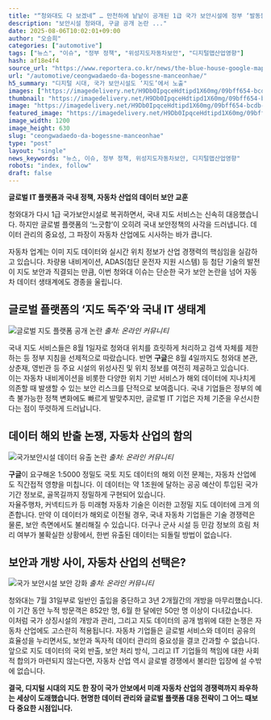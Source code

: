 ```yaml
---
title: "“청와대도 다 보겠네” … 만천하에 낱낱이 공개된 1급 국가 보안시설에 정부 ‘발동동’"
description: "보안시설 청와대, 구글 공개 논란 ..."
date: 2025-08-06T10:02:01+09:00
author: "오승희"
categories: ["automotive"]
tags: ["뉴스", "이슈", "정부 정책", "위성지도자동차보안", "디지털맵산업영향"]
hash: af18e4f4
source_url: "https://www.reportera.co.kr/news/the-blue-house-google-maps-exposed/"
url: "/automotive/ceongwadaedo-da-bogessne-manceonhae/"
h5_summary: "디지털 시대, 국가 보안시설도 ‘지도’에서 노출"
images: ["https://imagedelivery.net/H9Db0IpqceHdtipd1X60mg/09bff654-bcdb-468b-0b84-01fc3158b300/public", "https://imagedelivery.net/H9Db0IpqceHdtipd1X60mg/565e092b-a8b9-40fe-4524-b9df6de3d400/public", "https://imagedelivery.net/H9Db0IpqceHdtipd1X60mg/e532c04d-c490-4fa6-16c8-f6751408e700/public", "https://imagedelivery.net/H9Db0IpqceHdtipd1X60mg/1cda6a4e-79e1-47ec-8b98-61845529e800/public"]
thumbnail: "https://imagedelivery.net/H9Db0IpqceHdtipd1X60mg/09bff654-bcdb-468b-0b84-01fc3158b300/public"
image: "https://imagedelivery.net/H9Db0IpqceHdtipd1X60mg/09bff654-bcdb-468b-0b84-01fc3158b300/public"
featured_image: "https://imagedelivery.net/H9Db0IpqceHdtipd1X60mg/09bff654-bcdb-468b-0b84-01fc3158b300/public"
image_width: 1200
image_height: 630
slug: "ceongwadaedo-da-bogessne-manceonhae"
type: "post"
layout: "single"
news_keywords: "뉴스, 이슈, 정부 정책, 위성지도자동차보안, 디지털맵산업영향"
robots: "index, follow"
draft: false
---
```


**글로벌 IT 플랫폼과 국내 정책, 자동차 산업의 데이터 보안 교훈**

청와대가 다시 1급 국가보안시설로 복귀하면서, 국내 지도 서비스는 신속히 대응했습니다. 하지만 글로벌 플랫폼의 ‘느긋함’이 오히려 국내 보안정책의 사각을 드러냅니다. 데이터 관리의 중요성, 그 파장이 자동차 산업에도 시사하는 바가 큽니다.

자동차 업계는 이미 지도 데이터와 실시간 위치 정보가 산업 경쟁력의 핵심임을 실감하고 있습니다. 차량용 내비게이션, ADAS(첨단 운전자 지원 시스템) 등 첨단 기술의 발전이 지도 보안과 직결되는 만큼, 이번 청와대 이슈는 단순한 국가 보안 논란을 넘어 자동차 데이터 생태계에도 경종을 울립니다.

## 글로벌 플랫폼의 ‘지도 독주’와 국내 IT 생태계

![글로벌 지도 플랫폼 공개 논란](https://imagedelivery.net/H9Db0IpqceHdtipd1X60mg/565e092b-a8b9-40fe-4524-b9df6de3d400/public)
*출처: 온라인 커뮤니티*


국내 지도 서비스들은 8월 1일자로 청와대 위치를 흐릿하게 처리하고 검색 자체를 제한하는 등 정부 지침을 선제적으로 따랐습니다. 반면 **구글**은 8월 4일까지도 청와대 본관, 상춘재, 영빈관 등 주요 시설의 위성사진 및 위치 정보를 여전히 제공하고 있습니다.  
이는 자동차 내비게이션을 비롯한 다양한 위치 기반 서비스가 해외 데이터에 지나치게 의존할 때 발생할 수 있는 보안 리스크를 단적으로 보여줍니다. 국내 기업들은 정부의 예측 불가능한 정책 변화에도 빠르게 발맞추지만, 글로벌 IT 기업은 자체 기준을 우선시한다는 점이 뚜렷하게 드러납니다.

## 데이터 해외 반출 논쟁, 자동차 산업의 함의

![국가보안시설 데이터 유출 논란](https://imagedelivery.net/H9Db0IpqceHdtipd1X60mg/e532c04d-c490-4fa6-16c8-f6751408e700/public)
*출처: 온라인 커뮤니티*


**구글**이 요구해온 1:5000 정밀도 국토 지도 데이터의 해외 이전 문제는, 자동차 산업에도 직간접적 영향을 미칩니다. 이 데이터는 약 1조원에 달하는 공공 예산이 투입된 국가 기간 정보로, 골목길까지 정밀하게 구현되어 있습니다.  
자율주행차, 커넥티드카 등 미래형 자동차 기술은 이러한 고정밀 지도 데이터에 크게 의존합니다. 만약 이 데이터가 해외로 이전될 경우, 국내 자동차 기업들은 기술 경쟁력은 물론, 보안 측면에서도 불리해질 수 있습니다. 더구나 군사 시설 등 민감 정보의 흐림 처리 여부가 불확실한 상황에서, 한번 유출된 데이터는 되돌릴 방법이 없습니다.

## 보안과 개방 사이, 자동차 산업의 선택은?

![국가 보안시설 보안 강화](https://imagedelivery.net/H9Db0IpqceHdtipd1X60mg/1cda6a4e-79e1-47ec-8b98-61845529e800/public)
*출처: 온라인 커뮤니티*


청와대는 7월 31일부로 일반인 출입을 중단하고 3년 2개월간의 개방을 마무리했습니다. 이 기간 동안 누적 방문객은 852만 명, 6월 한 달에만 50만 명 이상이 다녀갔습니다.  
이처럼 국가 상징시설의 개방과 관리, 그리고 지도 데이터의 공개 범위에 대한 논쟁은 자동차 산업에도 고스란히 적용됩니다. 자동차 기업들은 글로벌 서비스와 데이터 공유의 효율성을 누리면서도, 보안과 독자적 데이터 관리의 중요성을 결코 간과할 수 없습니다.  
앞으로 지도 데이터의 국외 반출, 보안 처리 방식, 그리고 IT 기업들의 책임에 대한 사회적 합의가 마련되지 않는다면, 자동차 산업 역시 글로벌 경쟁에서 불리한 입장에 설 수밖에 없습니다.

**결국, 디지털 시대의 지도 한 장이 국가 안보에서 미래 자동차 산업의 경쟁력까지 좌우하는 세상이 도래했습니다. 현명한 데이터 관리와 글로벌 플랫폼 대응 전략이 그 어느 때보다 중요한 시점입니다.**
